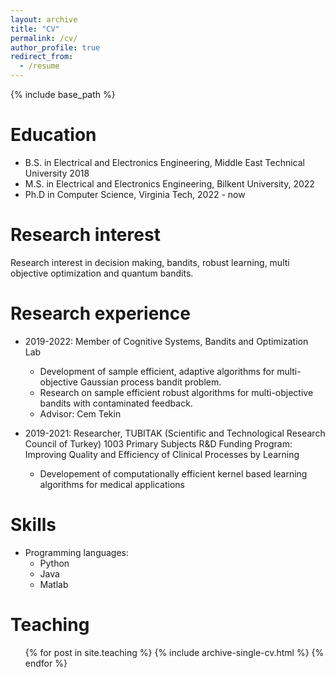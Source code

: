 ```yaml
---
layout: archive
title: "CV"
permalink: /cv/
author_profile: true
redirect_from:
  - /resume
---
```


{% include base_path %}

Education
======
* B.S. in Electrical and Electronics Engineering,  Middle East Technical University 2018
* M.S. in Electrical and Electronics Engineering, Bilkent University, 2022
* Ph.D in Computer Science, Virginia Tech, 2022 - now

Research interest
======
Research interest in decision making, bandits, robust learning, multi objective optimization and quantum bandits.

Research experience
======
* 2019-2022: Member of Cognitive Systems, Bandits and Optimization Lab
  * Development of sample efficient, adaptive algorithms for multi-objective Gaussian process bandit problem. 
  * Research on sample efficient robust algorithms for multi-objective bandits with contaminated feedback. 
  * Advisor: Cem Tekin

* 2019-2021: Researcher, TUBITAK (Scientific and Technological Research Council of Turkey) 1003 Primary Subjects R&D Funding Program: Improving Quality and Efficiency of Clinical Processes by Learning
  * Developement of computationally efficient kernel based learning algorithms for medical applications

Skills
======
* Programming languages:
  * Python
  * Java
  * Matlab

<!-- Publications
======
  <ul>{% for post in site.publications %}
    {% include archive-single-cv.html %}
  {% endfor %}</ul>
  
Talks
======
  <ul>{% for post in site.talks %}
    {% include archive-single-talk-cv.html %}
  {% endfor %}</ul> -->
  
Teaching
======
  <ul>{% for post in site.teaching %}
    {% include archive-single-cv.html %}
  {% endfor %}</ul>
  
<!-- Service and leadership
======
* Currently signed in to 43 different slack teams -->
